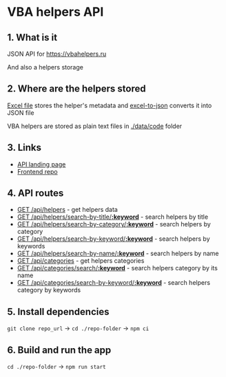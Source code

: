 # VBA helpers API

## 1. What is it
JSON API for https://vbahelpers.ru

And also a helpers storage

## 2. Where are the helpers stored
[Excel file](https://github.com/akzhar/vba-helpers-api/tree/main/data) stores the helper's metadata and [excel-to-json](https://github.com/akzhar/excel-to-json) converts it into JSON file

VBA helpers are stored as plain text files in [./data/code](https://github.com/akzhar/vba-helpers-api/tree/main/data/code) folder

## 3. Links
- [API landing page](https://vbahelpers.ru:3001)
- [Frontend repo](https://github.com/akzhar/vba-helpers)

## 4. API routes
- [GET /api/helpers](https://vbahelpers.ru:3001/api/helpers) - get helpers data
- [GET /api/helpers/search-by-title/**:keyword**](https://vbahelpers.ru:3001/api/helpers/search-by-title/get%20index) - search helpers by title
- [GET /api/helpers/search-by-category/**:keyword**](https://vbahelpers.ru:3001/api/helpers/search-by-category/http) - search helpers by category
- [GET /api/helpers/search-by-keyword/**:keyword**](https://vbahelpers.ru:3001/api/helpers/search-by-keyword/sort%20array) - search helpers by keywords
- [GET /api/helpers/search-by-name/**:keyword**](https://vbahelpers.ru:3001/api/helpers/search-by-name/getlastrow) - search helpers by name
- [GET /api/categories](https://vbahelpers.ru:3001/api/categories) - get helpers categories
- [GET /api/categories/search/**:keyword**](https://vbahelpers.ru:3001/api/categories/search/text) - search helpers category by its name
- [GET /api/categories/search-by-keyword/**:keyword**](https://vbahelpers.ru:3001/api/categories/search-by-keyword/check%20if) - search helpers category by keywords

## 5. Install dependencies
`git clone repo_url` → `cd ./repo-folder` → `npm ci`

## 6. Build and run the app
`cd ./repo-folder` → `npm run start`